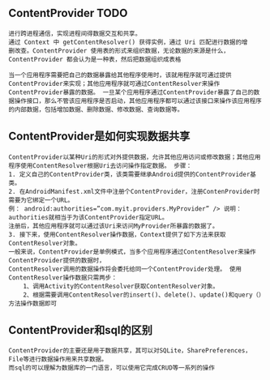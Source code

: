 ## ContentProvider TODO
    进行跨进程通信，实现进程间得数据交互和共享。
    通过 Context 中 getContentResolver() 获得实例，通过 Uri 匹配进行数据的增
    删改查。ContentProvider 使用表的形式来组织数据，无论数据的来源是什么，ContentProvider 都会认为是一种表，然后把数据组织成表格

    当一个应用程序需要把自己的数据暴露给其他程序使用时，该就用程序就可通过提供ContentProvider来实现；其他应用程序就可通过ContentResolver来操作ContentProvider暴露的数据。 一旦某个应用程序通过ContentProvider暴露了自己的数据操作接口，那么不管该应用程序是否启动，其他应用程序都可以通过该接口来操作该应用程序的内部数据，包括增加数据、删除数据、修改数据、查询数据等。

## ContentProvider是如何实现数据共享
    ContentProvider以某种Uri的形式对外提供数据，允许其他应用访问或修改数据；其他应用程序使用ContentResolver根据Uri去访问操作指定数据。 步骤：
    1. 定义自己的ContentProvider类，该类需要继承Android提供的ContentProvider基类。
    2. 在AndroidManifest.xml文件中注册个ContentProvider，注册ContenProvider时需要为它绑定一个URL。
    例： android:authorities=”com.myit.providers.MyProvider” /> 说明：authorities就相当于为该ContentProvider指定URL。
    注册后，其他应用程序就可以通过该Uri来访问MyProvider所暴露的数据了。
    3. 接下来，使用ContentResolver操作数据，Context提供了如下方法来获取ContentResolver对象。
    一般来说，ContentProvider是单例模式，当多个应用程序通过ContentResolver来操作 ContentProvider提供的数据时，
    ContentResolver调用的数据操作将会委托给同一个ContentProvider处理。 使用ContentResolver操作数据只需两步：
        1、调用Activity的ContentResolver获取ContentResolver对象。
        2、根据需要调用ContentResolver的insert()、delete()、update()和query（）方法操作数据即可

## ContentProvider和sql的区别
    ContentProvider的主要还是用于数据共享，其可以对SQLite，SharePreferences，File等进行数据操作用来共享数据。
    而sql的可以理解为数据库的一门语言，可以使用它完成CRUD等一系列的操作